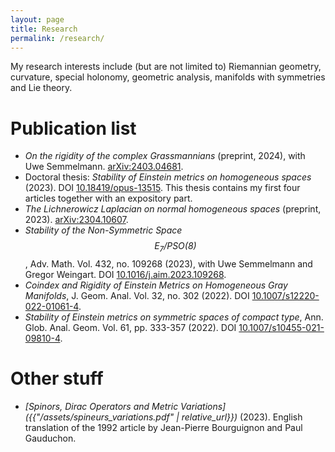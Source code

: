 ```yaml
---
layout: page
title: Research
permalink: /research/
---
```

My research interests include (but are not limited to) Riemannian geometry, curvature, special holonomy, geometric analysis, manifolds with symmetries and Lie theory.

# Publication list

* _On the rigidity of the complex Grassmannians_ (preprint, 2024), with Uwe Semmelmann. [arXiv:2403.04681](https://arxiv.org/abs/2403.04681).
* Doctoral thesis: _Stability of Einstein metrics on homogeneous spaces_ (2023). DOI [10.18419/opus-13515](http://dx.doi.org/10.18419/opus-13515). This thesis contains my first four articles together with an expository part.
* _The Lichnerowicz Laplacian on normal homogeneous spaces_ (preprint, 2023). [arXiv:2304.10607](https://arxiv.org/abs/2304.10607).
* _Stability of the Non-Symmetric Space $$\mathrm{E}_7/\mathrm{PSO}(8)$$_, Adv. Math. Vol. 432, no. 109268 (2023), with Uwe Semmelmann and Gregor Weingart. DOI [10.1016/j.aim.2023.109268](https://doi.org/10.1016/j.aim.2023.109268).
* _Coindex and Rigidity of Einstein Metrics on Homogeneous Gray Manifolds_, J. Geom. Anal. Vol. 32, no. 302 (2022). DOI [10.1007/s12220-022-01061-4](https://doi.org/10.1007/s12220-022-01061-4).
* _Stability of Einstein metrics on symmetric spaces of compact type_, Ann. Glob. Anal. Geom. Vol. 61, pp. 333-357 (2022). DOI [10.1007/s10455-021-09810-4](https://doi.org/10.1007/s10455-021-09810-4).

# Other stuff

* _[Spinors, Dirac Operators and Metric Variations]({{"/assets/spineurs_variations.pdf" | relative_url}})_ (2023). English translation of the 1992 article by Jean-Pierre Bourguignon and Paul Gauduchon.
